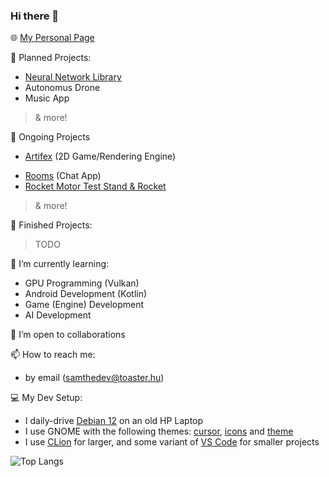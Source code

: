 ### Hi there 👋

🌐 [My Personal Page](https://samthedev.toaster.hu)

📝 Planned Projects:
- [Neural Network Library](https://github.com/samthedev32/Neural-Networks)
- Autonomus Drone
- Music App
> & more!

🔭 Ongoing Projects
- [Artifex](https://github.com/samthedev32/Artifex) (2D Game/Rendering Engine)
<!-- - [Game Engine](https://github.com/samthedev32/Graphite) (and [Physics Engine](https://github.com/samthedev32/Carbon)) -->
- [Rooms](https://github.com/samthedev32/Rooms) (Chat App)
- [Rocket Motor Test Stand & Rocket](https://agac.toaster.hu)
> & more!

🏁 Finished Projects:
> TODO

🌱 I’m currently learning:
- GPU Programming (Vulkan)
- Android Development (Kotlin)
- Game (Engine) Development
- AI Development

👯 I’m open to collaborations 

📫 How to reach me:
- by email (samthedev@toaster.hu)

💻 My Dev Setup:
- I daily-drive [Debian 12](https://www.debian.org) on an old HP Laptop
- I use GNOME with the following themes: [cursor](https://www.gnome-look.org/p/1638261), [icons](https://www.gnome-look.org/p/1305251/) and [theme](https://www.gnome-look.org/p/1253385/)
- I use [CLion](https://www.jetbrains.com/clion/) for larger, and some variant of [VS Code](https://vscodium.com/) for smaller projects

![Top Langs](https://github-readme-stats.vercel.app/api/top-langs/?username=samthedev32&layout=compact)
